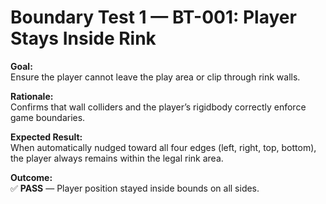 # Boundary Test 1 — BT-001: Player Stays Inside Rink

**Goal:**  
Ensure the player cannot leave the play area or clip through rink walls.

**Rationale:**  
Confirms that wall colliders and the player’s rigidbody correctly enforce game boundaries.

**Expected Result:**  
When automatically nudged toward all four edges (left, right, top, bottom), the player always remains within the legal rink area.

**Outcome:**  
✅ **PASS** — Player position stayed inside bounds on all sides.


